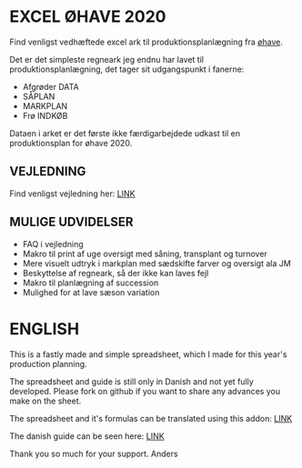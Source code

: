 # EXCEL ØHAVE 2020

Find venligst vedhæftede excel ark til produktionsplanlægning fra [øhave](http://ohave.dk).

Det er det simpleste regneark jeg endnu har lavet til produktionsplanlægning, det tager sit udgangspunkt i fanerne:

- Afgrøder DATA
- SÅPLAN
- MARKPLAN
- Frø INDKØB

Dataen i arket er det første ikke færdigarbejdede udkast til en produktionsplan for øhave 2020.

## VEJLEDNING

Find venligst vejledning her: [LINK](https://www.notion.so/ohave/VEJLEDNING-PRODUKTIONSPLAN-b95905b41d6c4589a8e79f6a3f30d75c)

## MULIGE UDVIDELSER

- FAQ i vejledning
- Makro til print af uge oversigt med såning, transplant og turnover
- Mere visuelt udtryk i markplan med sædskifte farver og oversigt ala JM
- Beskyttelse af regneark, så der ikke kan laves fejl
- Makro til planlægning af succession
- Mulighed for at lave sæson variation

# ENGLISH

This is a fastly made and simple spreadsheet, which I made for this year's production planning.

The spreadsheet and guide is still only in Danish and not yet fully developed. Please fork on github if you want to share any advances you make on the sheet.

The spreadsheet and it's formulas can be translated using this addon: [LINK](https://support.office.com/en-us/article/excel-functions-translator-f262d0c0-991c-485b-89b6-32cc8d326889)

The danish guide can be seen here: [LINK](https://www.notion.so/ohave/VEJLEDNING-PRODUKTIONSPLAN-b95905b41d6c4589a8e79f6a3f30d75c)

Thank you so much for your support. Anders
